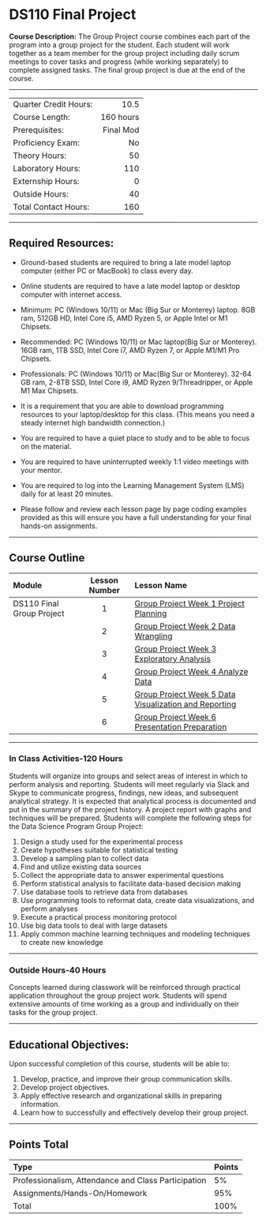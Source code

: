 # DS110 Final Project

**Course Description:** The Group Project course combines each part of the program into a group project for the student.  Each student will work together as a team member for the group project including daily scrum meetings to cover tasks and progress (while working separately) to complete assigned tasks. The final group project is due at the end of the course.  

<hr style="border: 0; height: 1px; background-image: linear-gradient(to right, rgba(0, 0, 0, 0), rgba(0, 0, 0, 0.75), rgba(0, 0, 0, 0));"/>

|                     |    |
|:---                 |---:|
|Quarter Credit Hours:|10.5|
|Course Length:       |160 hours|
|Prerequisites:       |Final Mod|
|Proficiency Exam:    |No|
|Theory Hours: 	      |50|
|Laboratory Hours:	  |110|
|Externship Hours:	  |0 |
|Outside Hours:	      |40|
|Total Contact Hours: |160|

<hr style="border: 0; height: 1px; background-image: linear-gradient(to right, rgba(0, 0, 0, 0), rgba(0, 0, 0, 0.75), rgba(0, 0, 0, 0));"/>

## Required Resources: 
- Ground-based students are required to bring a late model laptop computer (either PC or MacBook) to class every day.  

- Online students are required to have a late model laptop or desktop computer with internet access.  

- Minimum: PC (Windows 10/11) or Mac (Big Sur or Monterey) laptop. 8GB ram, 512GB HD, Intel Core i5,  AMD Ryzen 5, or Apple Intel or M1 Chipsets.

- Recommended: PC (Windows 10/11) or Mac laptop(Big Sur or Monterey). 16GB ram, 1TB SSD, Intel Core i7, AMD Ryzen 7, or Apple M1/M1 Pro Chipsets.

- Professionals: PC (Windows 10/11) or Mac(Big Sur or Monterey). 32-64 GB ram, 2-8TB SSD, Intel Core i9, AMD Ryzen 9/Threadripper, or Apple M1 Max Chipsets.

- It is a requirement that you are able to download programming resources to your laptop/desktop for this class. (This means you need a steady internet high bandwidth connection.)

- You are required to have a quiet place to study and to be able to focus on the material.

- You are required to have uninterrupted weekly 1:1 video meetings with your mentor.

- You are required to log into the Learning Management System (LMS) daily for at least 20 minutes.

- Please follow and review each lesson page by page coding examples provided as this will ensure you have a full understanding for your final hands-on assignments.

<hr style="border: 0; height: 1px; background-image: linear-gradient(to right, rgba(0, 0, 0, 0), rgba(0, 0, 0, 0.75), rgba(0, 0, 0, 0));"/>

## Course Outline

|Module                 |Lesson Number|Lesson Name|
|:---                   |:---:        |:---       |
|DS110 Final Group Project |1   | [Group Project Week 1  Project Planning](DS110-L1-W1-Project-Planning.ipynb)  |
|                       |2   | [Group Project Week 2 Data Wrangling](DS110-L2-W2-Data-Wrangling.ipynb)                |
|                       |3   | [Group Project Week 3 Exploratory Analysis](DS110-L3-W3-Exploratory-Analysis.ipynb)              |
|                       |4   | [Group Project Week 4 Analyze Data](DS110-L4-W4-Analyze-Data.ipynb)|
|                       |5   | [Group Project Week 5 Data Visualization and Reporting](DS110-L5-W5-Data-Viz-and-Reporting.ipynb)      |
|                       |6   | [Group Project Week 6 Presentation Preparation](DS110-L6-W6-Presentation.ipynb)        |  

<hr style="border: 0; height: 1px; background-image: linear-gradient(to right, rgba(0, 0, 0, 0), rgba(0, 0, 0, 0.75), rgba(0, 0, 0, 0));"/>

### In Class Activities-120 Hours

Students will organize into groups and select areas of interest in which to perform analysis and reporting.
Students will meet regularly via Slack and Skype to communicate progress, findings, new ideas, and subsequent analytical strategy.
It is expected that analytical process is documented and put in the summary of the project history. A project report with graphs and techniques will be prepared.
Students will complete the following steps for the Data Science Program Group Project:

1.	Design a study used for the experimental process
2.	Create hypotheses suitable for statistical testing
3.	Develop a sampling plan to collect data
4.	Find and utilize existing data sources
5.	Collect the appropriate data to answer experimental questions
6.	Perform statistical analysis to facilitate data-based decision making
7.	Use database tools to retrieve data from databases
8.	Use programming tools to reformat data, create data visualizations, and perform analyses
9.	Execute a practical process monitoring protocol
10.	Use big data tools to deal with large datasets
11.	Apply common machine learning techniques and modeling techniques to create new knowledge

<hr style="border: 0; height: 1px; background-image: linear-gradient(to right, rgba(0, 0, 0, 0), rgba(0, 0, 0, 0.75), rgba(0, 0, 0, 0));"/>

### Outside Hours-40 Hours

Concepts learned during classwork will be reinforced through practical application throughout the group project work.
Students will spend extensive amounts of time working as a group and individually on their tasks for the group project.


<hr style="border: 0; height: 1px; background-image: linear-gradient(to right, rgba(0, 0, 0, 0), rgba(0, 0, 0, 0.75), rgba(0, 0, 0, 0));"/>

## Educational Objectives:
Upon successful completion of this course, students will be able to: 

1.	Develop, practice, and improve their group communication skills.
2.	Develop project objectives.
3.	Apply effective research and organizational skills in preparing information.
4.	Learn how to successfully and effectively develop their group project.

<hr style="border: 0; height: 1px; background-image: linear-gradient(to right, rgba(0, 0, 0, 0), rgba(0, 0, 0, 0.75), rgba(0, 0, 0, 0));"/>

## Points Total 
|Type | Points |
|:-- |:--|
|Professionalism, Attendance and Class Participation|   5%|
|Assignments/Hands-On/Homework |  95%|
|Total	| 100% |
